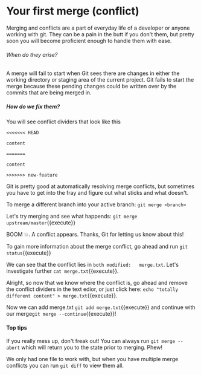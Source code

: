 # Your first merge (conflict)

Merging and conflicts are a part of everyday life of a developer or anyone working with git. They can be a pain in the butt if you don't them, but pretty soon you will become proficient enough to handle them with ease.

###### When do they arise? 
A merge will fail to start when Git sees there are changes in either the working directory or staging area of the current project. Git fails to start the merge because these pending changes could be written over by the commits that are being merged in.

##### How do we fix them?
You will see conflict dividers that look like this

```
<<<<<<< HEAD

content 

=======

content 

>>>>>>> new-feature
```

Git is pretty good at automatically resolving merge conflicts, but sometimes you have to get into the fray and figure out what sticks and what doesn't.

To merge a different branch into your active branch: `git merge <branch>`

Let's try merging and see what happends: `git merge upstream/master`{{execute}}

BOOM 💥. A conflict appears. Thanks, Git for letting us know about this!

To gain more information about the merge conflict, go ahead and run `git status`{{execute}}

We can see that the conflict lies in `both modified:   merge.txt`. Let's investigate further `cat merge.txt`{{execute}}.

Alright, so now that we know where the conflict is, go ahead and remove the conflict dividers in the text edior, or just click here: `echo "totally different content" > merge.txt`{{execute}}.

Now we can add merge.txt `git add merge.txt`{{execute}} and continue with our merge`git merge --continue`{{execute}}!


#### Top tips

If you really mess up, don't freak out! You can always run `git merge --abort` which will return you to the state prior to merging. Phew!

We only had one file to work with, but when you have multiple merge conflicts you can run `git diff` to view them all.






